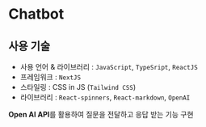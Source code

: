 # Chatbot

## 사용 기술
- 사용 언어 & 라이브러리 : `JavaScript`, `TypeSript`, `ReactJS` 
- 프레임워크 : `NextJS`
- 스타일링 : CSS in JS (`Tailwind CSS`)
- 라이브러리 : `React-spinners`, `React-markdown`, `OpenAI`

**Open AI API**를 활용하여 질문을 전달하고 응답 받는 기능 구현
